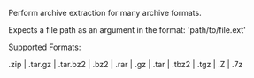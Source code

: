 Perform archive extraction for many archive formats.

Expects a file path as an argument in the format: 'path/to/file.ext'

Supported Formats:

.zip | .tar.gz | .tar.bz2 | .bz2 | .rar | .gz | .tar | .tbz2 | .tgz | .Z | .7z
